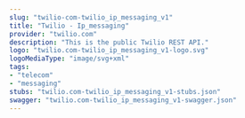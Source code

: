 ```yaml
---
slug: "twilio-com-twilio_ip_messaging_v1"
title: "Twilio - Ip_messaging"
provider: "twilio.com"
description: "This is the public Twilio REST API."
logo: "twilio.com-twilio_ip_messaging_v1-logo.svg"
logoMediaType: "image/svg+xml"
tags:
- "telecom"
- "messaging"
stubs: "twilio.com-twilio_ip_messaging_v1-stubs.json"
swagger: "twilio.com-twilio_ip_messaging_v1-swagger.json"
---
```

